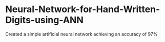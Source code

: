 # Neural-Network-for-Hand-Written-Digits-using-ANN
Created a simple artificial neural network achieving an accuracy of 97%
